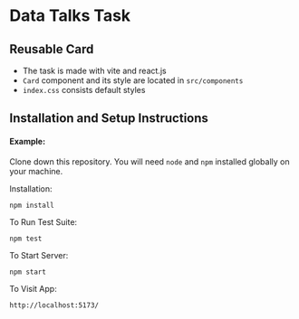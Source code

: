 # Data Talks Task

## Reusable Card

- The task is made with vite and react.js
- `Card` component and its style are located in `src/components`
- `index.css` consists default styles 

## Installation and Setup Instructions

#### Example:  

Clone down this repository. You will need `node` and `npm` installed globally on your machine.  

Installation:

`npm install`  

To Run Test Suite:  

`npm test`  

To Start Server:

`npm start`  

To Visit App:

`http://localhost:5173/`  
